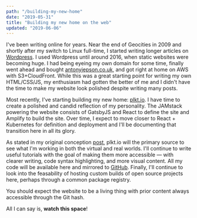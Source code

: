 ```yaml
---
path: "/building-my-new-home"
date: "2019-05-31"
title: "Building my new home on the web"
updated: "2019-06-06"
---
```


I've been writing online for years.  Near the end of Geocities in 2009 and shortly after my switch to Linux full-time, I started writing longer articles on [Wordpress][1].  I used Wordpress until around 2016, when static websites were becoming huge.  I had being eyeing my own domain for some time, finally went ahead and bought [antonyjepson.co.uk][2], and got right at home on AWS with S3+CloudFront.  While this was a great starting point for writing my own HTML/CSS/JS, my enthusiasm had gotten the better of me and I didn't have the time to make my website look polished despite writing many posts.

Most recently, I've starting building my new home: [plkt.io][3].  I have time to create a polished and candid reflection of my personality.  The JAMstack powering the website consists of GatsbyJS and React to define the site and Amplify to build the site.  Over time, I expect to move closer to React + Kubernetes for definition and deployment and I'll be documenting that transition here in all its glory.

As stated in my original conception [post][4], plkt.io will the primary source to see what I'm working in both the virtual and real worlds.  I'll continue to write useful tutorials with the goal of making them more accessible &mdash; with clearer writing, code syntax highlighting, and more visual content.  All my code will be available here and mirrored to [GitHub][5].  Finally, I'll continue to look into the feasability of hosting custom builds of open source projects here, perhaps through a common package registry.

You should expect the website to be a living thing with prior content always accessible through the Git hash.

All I can say is, **watch this space**!

[1]: https://antonyjepson.wordpress.com
[2]: https://antonyjepson.co.uk
[3]: https://plkt.io
[4]: https://antonyjepson.co.uk/building-plkt-io/
[5]: https://github.com/xocite/plktio